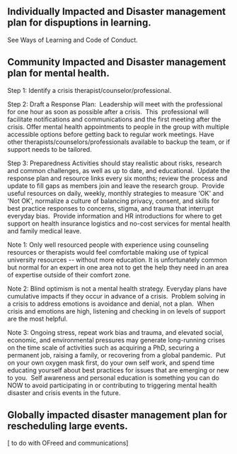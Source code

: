 
## Individually Impacted and Disaster management plan for dispuptions in learning. 

See Ways of Learning and Code of Conduct. 

## Community Impacted and Disaster management plan for mental health.  

Step 1: Identify a crisis therapist/counselor/professional.  

Step 2: Draft a Response Plan:  Leadership will meet with the professional for one hour as soon as possible after a crisis.  This  professional will facilitate notifications and communications and the first meeting after the crisis. Offer mental health appointments to people in the group with multiple accessible options before getting back to regular work meetings. Have other therapists/counselors/professionals available to backup the team, or if support needs to be tailored.  

Step 3: Preparedness Activities should stay realistic about risks, research and common challenges, as well as up to date, and educational.  Update the response plan and resource links every six months; review the process and update to fill gaps as members join and leave the research group.  Provide useful resources on daily, weekly, monthly strategies to measure 'OK' and 'Not OK', normalize a culture of balancing privacy, consent, and skills for best practice responses to concerns, stigma, and trauma that interrupt everyday bias.  Provide information and HR introductions for where to get support on health insurance logistics and no-cost services for mental health and family medical leave.

Note 1: Only well resourced people with experience using counseling resources or therapists would feel comfortable making use of typical university resources -- without more education. It is unfortunately common but normal for an expert in one area not to get the help they need in an area of expertise outside of their comfort zone. 

Note 2: Blind optimism is not a mental health strategy. Everyday plans have cumulative impacts if they occur in advance of a crisis.  Problem solving in a crisis to address emotions is avoidance and denial, not a plan.  When crisis and emotions are high, listening and checking in on levels of support are the most helpful. 

Note 3: Ongoing stress, repeat work bias and trauma, and elevated social, economic, and environmental pressures may generate long-running crises on the time scale of activities such as acquiring a PhD, securing a permanent job, raising a family, or recovering from a global pandemic.  Put on your own oxygen mask first, do your own self work, and spend time educating yourself about best practices for issues that are emerging or new to you.  Self awareness and personal education is something you can do NOW to avoid participating in or contributing to triggering mental health disaster and crisis events in the future.   

## Globally impacted disaster management plan for rescheduling large events.

[ to do with OFreed and communications]
